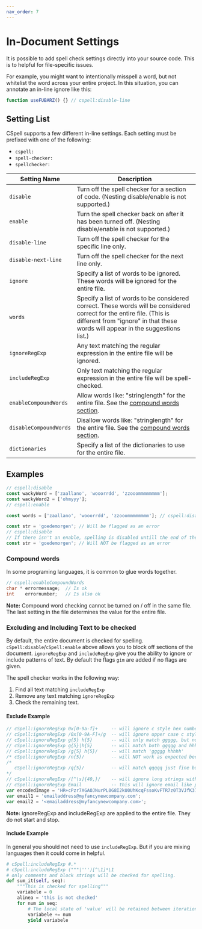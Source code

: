 ```yaml
---
nav_order: 7
---
```


# In-Document Settings

It is possible to add spell check settings directly into your source code. This is to helpful for file-specific issues.

For example, you might want to intentionally misspell a word, but not whitelist the word across your entire project. In this situation, you can annotate an in-line ignore like this:

```ts
function useFUBARZ() {} // cspell:disable-line
```

## Setting List

CSpell supports a few different in-line settings. Each setting must be prefixed with one of the following:

- `cspell:`
- `spell-checker:`
- `spellchecker:`

| Setting Name           | Description
| ---------------------- | -----------
| `disable`              | Turn off the spell checker for a section of code. (Nesting disable/enable is not supported.)
| `enable`               | Turn the spell checker back on after it has been turned off. (Nesting disable/enable is not supported.)
| `disable-line`         | Turn off the spell checker for the specific line only.
| `disable-next-line`    | Turn off the spell checker for the next line only.
| `ignore`               | Specify a list of words to be ignored. These words will be ignored for the entire file.
| `words`                | Specify a list of words to be considered correct. These words will be considered correct for the entire file. (This is different from "ignore" in that these words will appear in the suggestions list.)
| `ignoreRegExp`         | Any text matching the regular expression in the entire file will be ignored.
| `includeRegExp`        | Only text matching the regular expression in the entire file will be spell-checked.
| `enableCompoundWords`  | Allow words like: "stringlength" for the entire file. See the [compound words section](#compound-words).
| `disableCompoundWords` | Disallow words like: "stringlength" for the entire file. See the [compound words section](#compound-words).
| `dictionaries`         | Specify a list of the dictionaries to use for the entire file.

## Examples

```javascript
// cspell:disable
const wackyWord = ['zaallano', 'wooorrdd', 'zzooommmmmmmm'];
const wackyWord2 = ['ohmyyy'];
// cspell:enable
```

```javascript
const words = ['zaallano', 'wooorrdd', 'zzooommmmmmmm']; // cspell:disable-line
```

```javascript
const str = 'goedemorgen'; // Will be flagged as an error
// cspell:disable
// If there isn't an enable, spelling is disabled untill the end of the file
const str = 'goedemorgen'; // Will NOT be flagged as an error
```

### Compound words

In some programing languages, it is common to glue words together.

```c
// cspell:enableCompoundWords
char * errormessage;  // Is ok
int    errornumber;   // Is also ok
```

**Note:** Compound word checking cannot be turned on / off in the same file. The last setting in the file determines the value for the entire file.

### Excluding and Including Text to be checked

By default, the entire document is checked for spelling.
`cSpell:disable`/`cSpell:enable` above allows you to block off sections of the document.
`ignoreRegExp` and `includeRegExp` give you the ability to ignore or include patterns of text.
By default the flags `gim` are added if no flags are given.

The spell checker works in the following way:

1. Find all text matching `includeRegExp`
2. Remove any text matching `ignoreRegExp`
3. Check the remaining text.

#### Exclude Example

```javascript
// cSpell:ignoreRegExp 0x[0-9a-f]+     -- will ignore c style hex numbers
// cSpell:ignoreRegExp /0x[0-9A-F]+/g  -- will ignore upper case c style hex numbers.
// cSpell:ignoreRegExp g{5} h{5}       -- will only match ggggg, but not hhhhh or 'ggggg hhhhh'
// cSpell:ignoreRegExp g{5}|h{5}       -- will match both ggggg and hhhhh
// cSpell:ignoreRegExp /g{5} h{5}/     -- will match 'ggggg hhhhh'
/* cSpell:ignoreRegExp /n{5}/          -- will NOT work as expected because of the ending comment -> */
/*
   cSpell:ignoreRegExp /q{5}/          -- will match qqqqq just fine but NOT QQQQQ
*/
// cSpell:ignoreRegExp /[^\s]{40,}/    -- will ignore long strings with no spaces.
// cSpell:ignoreRegExp Email           -- this will ignore email like patterns -- see Predefined RegExp expressions
var encodedImage = 'HR+cPzr7XGAOJNurPL0G8I2kU0UhKcqFssoKvFTR7z0T3VJfK37vS025uKroHfJ9nA6WWbHZ/ASn...';
var email1 = 'emailaddress@myfancynewcompany.com';
var email2 = '<emailaddress@myfancynewcompany.com>';
```

**Note:** ignoreRegExp and includeRegExp are applied to the entire file. They do not start and stop.

#### Include Example

In general you should not need to use `includeRegExp`. But if you are mixing languages then it could come in helpful.

```Python
# cSpell:includeRegExp #.*
# cSpell:includeRegExp ("""|''')[^\1]*\1
# only comments and block strings will be checked for spelling.
def sum_it(self, seq):
    """This is checked for spelling"""
    variabele = 0
    alinea = 'this is not checked'
    for num in seq:
        # The local state of 'value' will be retained between iterations
        variabele += num
        yield variabele
```
